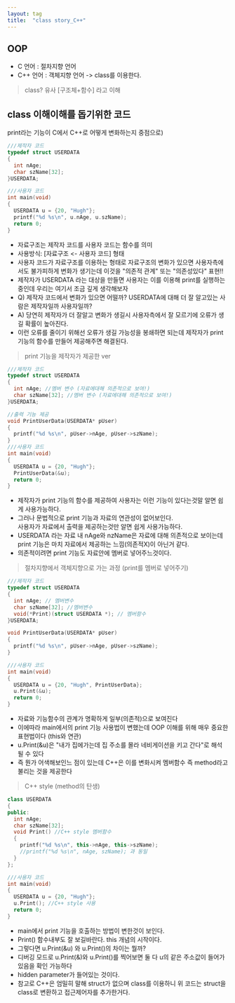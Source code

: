 ```yaml
---
layout: tag
title:  "class story_C++"
---
```


## OOP

- C 언어 : 절차지향 언어
- C++ 언어 : 객체지향 언어 -> class를 이용한다.

>class? 유사 [구조체+함수] 라고 이해

## class 이해이해를 돕기위한 코드

print라는 기능이 C에서 C++로 어떻게 변화하는지 중점으로)

```C style
///제작자 코드
typedef struct USERDATA
{
  int nAge;
  char szName[32];
}USERDATA;

///사용자 코드
int main(void)
{
  USERDATA u = {20, "Hugh"};
  printf("%d %s\n", u.nAge, u.szName);
  return 0;
}
```

- 자료구조는 제작자 코드를 사용자 코드는 함수를 의미 <br> 
- 사용방식: [자료구조 <- 사용자 코드] 형태 <br>
- 사용자 코드가 자료구조를 이용하는 형태로 자료구조의 변화가 있으면 사용자측에서도 불가피하게 변화가 생기는데 이것을 "의존적 관계" 또는 "의존성있다" 표현!! <br>
- 제작자가 USERDATA 라는 대상을 만들면 사용자는 이를 이용해 print를 실행하는 중인데 우리는 여기서 조금 깊게 생각해보자 <br>
- Q) 제작자 코드에서 변화가 있으면 어떨까? USERDATA에 대해 더 잘 알고있는 사람은 제작자일까 사용자일까? <br>
- A) 당연히 제작자가 더 잘알고 변화가 생길시 사용자측에서 잘 모르기에 오류가 생길 확률이 높아진다. <br>
- 이런 오류를 줄이기 위해선 오류가 생길 가능성을 봉쇄하면 되는데 제작자가 print 기능의 함수를 만들어 제공해주면 해결된다.

>print 기능을 제작자가 제공한 ver

```C style
///제작자 코드
typedef struct USERDATA
{
  int nAge; //멤버 변수 (자료에대해 의존적으로 보여!)
  char szName[32]; //멤버 변수 (자료에대해 의존적으로 보여!)
}USERDATA;

//출력 기능 제공
void PrintUserData(USERDATA* pUser)
{
  printf("%d %s\n", pUser->nAge, pUser->szName);
}
///사용자 코드
int main(void)
{
  USERDATA u = {20, "Hugh"};
  PrintUserData(&u);
  return 0;
}
```

- 제작자가 print 기능의 함수를 제공하여 사용자는 이런 기능이 있다는것말 알면 쉽게 사용가능하다. <br>
- 그러나 문법적으로 print 기능과 자료의 연관성이 없어보인다. <br>
사용자가 자료에서 출력을 제공하는것만 알면 쉽게 사용가능하다.
- USERDATA 라는 자료 내 nAge와 nzName은 자료에 대해 의존적으로 보이는데 print 기능은 마치 자료에서 제공하는 느낌(의존적X)이 아닌거 같다.
- 의존적이려면 print 기능도 자료안에 멤버로 넣어주느것이다. <br>

>절차지향에서 객체지향으로 가는 과정 (print를 멤버로 넣어주기)

```C style -> C++ style
///제작자 코드
typedef struct USERDATA
{
  int nAge; // 멤버변수
  char szName[32]; //멤버변수
  void(*Print)(struct USERDATA *); // 멤버함수
}USERDATA;

void PrintUserData(USERDATA* pUser)
{
  printf("%d %s\n", pUser->nAge, pUser->szName);
}

///사용자 코드
int main(void)
{
  USERDATA u = {20, "Hugh", PrintUserData};
  u.Print(&u);
  return 0;
}
```

- 자료와 기능함수의 관계가 명확하게 일부(의존적)으로 보여진다 <br>
- 이에따라 main에서의 print 기능 사용법이 변했는데 OOP 이해를 위해 매우 중요한 표현법이다 (this와 연관) <br>
- u.Print(&u)은 "내가 집에가는데 집 주소를 몰라 네비게이션을 키고 간다"로 해석 될 수 있다 <br>
- 즉 뭔가 어색해보인느 점이 있는데 C++은 이를 변화시켜 멤버함수 즉 method라고 불리는 것을 제공한다 <br>

>C++ style (method의 탄생)

```C++ style
class USERDATA
{
public:
  int nAge;
  char szName[32];
  void Print() //C++ style 멤버함수
  {
    printf("%d %s\n", this->nAge, this->szName);
    //printf("%d %s\n", nAge, szName); 과 동일
  }
};

///사용자 코드
int main(void)
{
  USERDATA u = {20, "Hugh"};
  u.Print(); //C++ style 사용
  return 0;
}
```

- main에서 print 기능을 호출하는 방법이 변한것이 보인다. <br>
- Print() 함수내부도 잘 보길바란다. this 개념의 시작이다. <br>
- 그렇다면 u.Print(&u) 와 u.Print()의 차이는 뭘까? <br>
- 디버깅 모드로 u.Print(&)와 u.Print()를 찍어보면 둘 다 u의 같은 주소값이 들어가 있음을 확인 가능하다 <br>
- hidden parameter가 들어있는 것이다.
- 참고로 C++은 엄밀히 말해 struct가 없으며 class를 이용하니 위 코드는 struct을 class로 변환하고 접근제어자를 추가한거다. <br>

